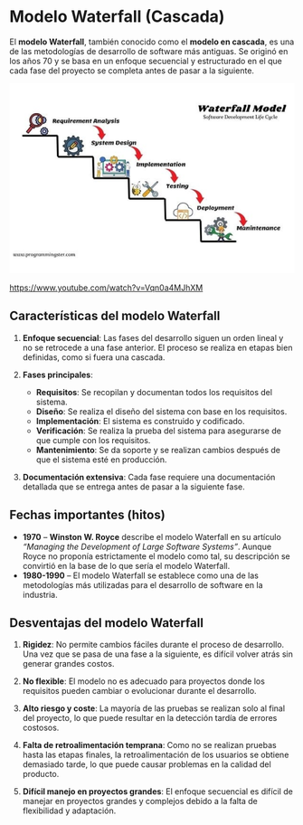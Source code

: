# Modelo Waterfall (Cascada)

El **modelo Waterfall**, también conocido como el **modelo en cascada**, es una de las metodologías de desarrollo de software más antiguas. Se originó en los años 70 y se basa en un enfoque secuencial y estructurado en el que cada fase del proyecto se completa antes de pasar a la siguiente.

![Modelo](../../x-assets/UF1844/waterfall.jpg)

https://www.youtube.com/watch?v=Vqn0a4MJhXM

## Características del modelo Waterfall

1. **Enfoque secuencial**: Las fases del desarrollo siguen un orden lineal y no se retrocede a una fase anterior. El proceso se realiza en etapas bien definidas, como si fuera una cascada.

2. **Fases principales**:
   - **Requisitos**: Se recopilan y documentan todos los requisitos del sistema.
   - **Diseño**: Se realiza el diseño del sistema con base en los requisitos.
   - **Implementación**: El sistema es construido y codificado.
   - **Verificación**: Se realiza la prueba del sistema para asegurarse de que cumple con los requisitos.
   - **Mantenimiento**: Se da soporte y se realizan cambios después de que el sistema esté en producción.

3. **Documentación extensiva**: Cada fase requiere una documentación detallada que se entrega antes de pasar a la siguiente fase.

## Fechas importantes (hitos)

- **1970** – **Winston W. Royce** describe el modelo Waterfall en su artículo *“Managing the Development of Large Software Systems”*. Aunque Royce no proponía estrictamente el modelo como tal, su descripción se convirtió en la base de lo que sería el modelo Waterfall.
- **1980-1990** – El modelo Waterfall se establece como una de las metodologías más utilizadas para el desarrollo de software en la industria.

## Desventajas del modelo Waterfall

1. **Rigidez**: No permite cambios fáciles durante el proceso de desarrollo. Una vez que se pasa de una fase a la siguiente, es difícil volver atrás sin generar grandes costos.
   
2. **No flexible**: El modelo no es adecuado para proyectos donde los requisitos pueden cambiar o evolucionar durante el desarrollo.

3. **Alto riesgo y coste**: La mayoría de las pruebas se realizan solo al final del proyecto, lo que puede resultar en la detección tardía de errores costosos.

4. **Falta de retroalimentación temprana**: Como no se realizan pruebas hasta las etapas finales, la retroalimentación de los usuarios se obtiene demasiado tarde, lo que puede causar problemas en la calidad del producto.

5. **Difícil manejo en proyectos grandes**: El enfoque secuencial es difícil de manejar en proyectos grandes y complejos debido a la falta de flexibilidad y adaptación.
